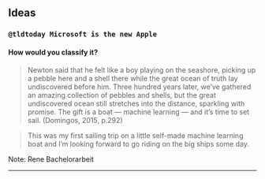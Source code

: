 ## Ideas

>>>

### ``@tldtoday Microsoft is the new Apple``
#### How would you classify it?

>>>

> Newton said that he felt like a boy playing on the seashore, picking up a pebble here and a shell there while the great ocean of truth lay undiscovered before him. Three hundred years later, we’ve gathered an amazing collection of pebbles and shells, but the great undiscovered ocean still stretches into the distance, sparkling with promise. The gift is a boat — machine learning — and it’s time to set sail. (Domingos, 2015, p.292)

>>>

> This was my first sailing trip on a little self-made machine learning boat and I’m looking forward to go riding on the big ships some day.

Note:
Rene Bachelorarbeit

---
